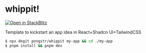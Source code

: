# whippit!

[![Open in StackBlitz](https://developer.stackblitz.com/img/open_in_stackblitz.svg)](https://stackblitz.com/github/pongstr/whippit)

Template to kickstart an app idea in React+Shadcn UI+TailwindCSS

```bash
$ npx degit pongstr/whippit my-app && cd ./my-app
$ pnpm install && pnpm dev
```
